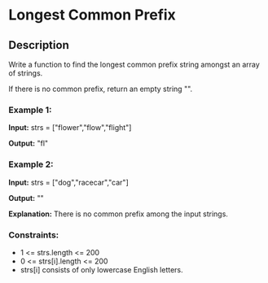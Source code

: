 # Longest Common Prefix

## Description

Write a function to find the longest common prefix string amongst an array of strings.

If there is no common prefix, return an empty string "".

### Example 1:

**Input:** strs = ["flower","flow","flight"]

**Output:** "fl"

### Example 2:

**Input:** strs = ["dog","racecar","car"]

**Output:** ""

**Explanation:** There is no common prefix among the input strings.

### Constraints:

- 1 <= strs.length <= 200
- 0 <= strs[i].length <= 200
- strs[i] consists of only lowercase English letters.
